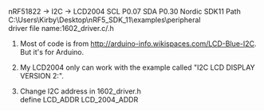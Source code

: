  nRF51822 -> I2C -> LCD2004
  SCL P0.07
  SDA P0.30
  Nordic SDK11
  Path C:\Users\Kirby\Desktop\nRF5_SDK_11\examples\peripheral\
  driver file name:1602_driver.c/.h

1. Most of code is from http://arduino-info.wikispaces.com/LCD-Blue-I2C.
   But it's for Arduino.

2. My LCD2004 only can work with the example called "I2C LCD DISPLAY VERSION 2:".

3. Change I2C address in 1602_driver.h  
   define LCD_ADDR LCD_2004_ADDR


